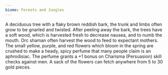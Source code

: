 ```yaml
---
biome: Forests and Jungles
---
```

A deciduous tree with a flaky brown reddish bark, the trunk and limbs often grow to be gnarled and twisted. After peeling away the bark, the trees have a soft wood, which is harvested fresh to decrease nausea, and to numb the mouth. Orc shaman often harvest the wood to feed to expectant mothers. The small yellow, purple, and red flowers which bloom in the spring are crushed to make a heady, spicy perfume that many people claim is an aphrodisiac. The perfume grants a +1 bonus on Charisma (Persuasion) skill checks against men. A sack of the flowers can fetch anywhere from 5 to 30 gold pieces. 

